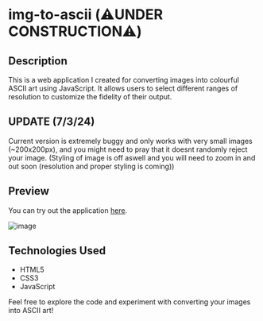 # img-to-ascii (⚠️UNDER CONSTRUCTION⚠️)

## Description

This is a web application I created for converting images into colourful ASCII art using JavaScript. It allows users to select different ranges of resolution to customize the fidelity of their output.

## UPDATE (7/3/24)
Current version is extremely buggy and only works with very small images (~200x200px), and you might need to pray that it doesnt randomly reject your image. (Styling of image is off aswell and you will need to zoom in and out soon (resolution and proper styling is coming))

## Preview

You can try out the application [here]([https://example.com](https://html-preview.github.io/?url=https://github.com/andrew1k3/img-to-ascii/blob/main/index.html)).

![image](https://github.com/andrew1k3/img-to-ascii/assets/95467716/9c1b3d2a-a79d-4ab3-b664-f3bd828c420b)


## Technologies Used

- HTML5
- CSS3
- JavaScript

Feel free to explore the code and experiment with converting your images into ASCII art!
